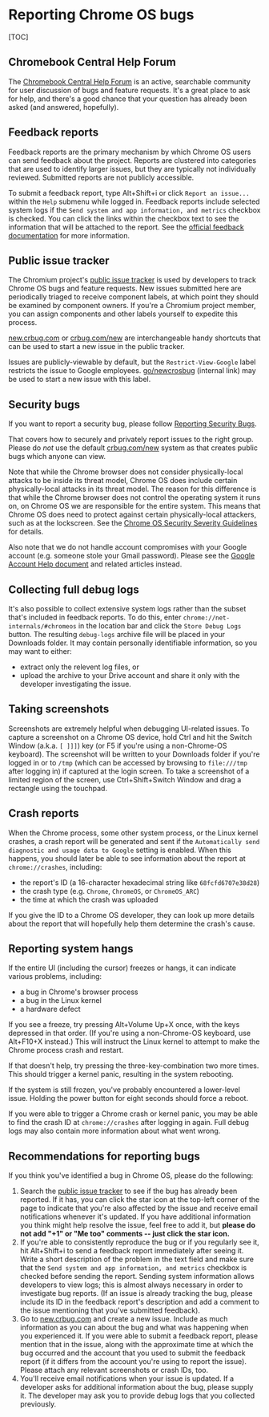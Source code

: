 # Reporting Chrome OS bugs

[TOC]

## Chromebook Central Help Forum

The [Chromebook Central Help Forum] is an active, searchable community for user
discussion of bugs and feature requests. It's a great place to ask for help, and
there's a good chance that your question has already been asked (and answered,
hopefully).

## Feedback reports

Feedback reports are the primary mechanism by which Chrome OS users can send
feedback about the project. Reports are clustered into categories that are used
to identify larger issues, but they are typically not individually reviewed.
Submitted reports are not publicly accessible.

To submit a feedback report, type Alt+Shift+i or click `Report an issue...`
within the `Help` submenu while logged in. Feedback reports include selected
system logs if the `Send system and app information, and metrics` checkbox is
checked. You can click the links within the checkbox text to see the information
that will be attached to the report. See the [official feedback documentation]
for more information.

## Public issue tracker

The Chromium project's [public issue tracker] is used by developers to track
Chrome OS bugs and feature requests. New issues submitted here are periodically
triaged to receive component labels, at which point they should be examined by
component owners. If you're a Chromium project member, you can assign components
and other labels yourself to expedite this process.

[new.crbug.com] or [crbug.com/new] are interchangeable handy shortcuts that can
be used to start a new issue in the public tracker.

Issues are publicly-viewable by default, but the `Restrict-View-Google` label
restricts the issue to Google employees. [go/newcrosbug] (internal link) may be
used to start a new issue with this label.

## Security bugs

If you want to report a security bug, please follow [Reporting Security Bugs].

That covers how to securely and privately report issues to the right group.
Please do *not* use the default [crbug.com/new] system as that creates public
bugs which anyone can view.

Note that while the Chrome browser does not consider physically-local attacks to
be inside its threat model, Chrome OS does include certain physically-local
attacks in its threat model. The reason for this difference is that while the
Chrome browser does not control the operating system it runs on, on Chrome OS we
are responsible for the entire system. This means that Chrome OS does need to
protect against certain physically-local attackers, such as at the lockscreen.
See the [Chrome OS Security Severity Guidelines] for details.

Also note that we do not handle account compromises with your Google account
(e.g. someone stole your Gmail password).  Please see the
[Google Account Help document](https://support.google.com/accounts/answer/7539929)
and related articles instead.

## Collecting full debug logs

It's also possible to collect extensive system logs rather than the subset
that's included in feedback reports. To do this, enter
`chrome://net-internals/#chromeos` in the location bar and click the `Store
Debug Logs` button. The resulting `debug-logs` archive file will be placed in
your Downloads folder. It may contain personally identifiable information, so
you may want to either:

*   extract only the relevent log files, or
*   upload the archive to your Drive account and share it only with the
    developer investigating the issue.

## Taking screenshots

Screenshots are extremely helpful when debugging UI-related issues. To capture a
screenshot on a Chrome OS device, hold Ctrl and hit the Switch Window (a.k.a. `[
]]]`) key (or F5 if you're using a non-Chrome-OS keyboard). The screenshot will
be written to your Downloads folder if you're logged in or to `/tmp` (which can
be accessed by browsing to `file:///tmp` after logging in) if captured at the
login screen. To take a screenshot of a limited region of the screen, use
Ctrl+Shift+Switch Window and drag a rectangle using the touchpad.

## Crash reports

When the Chrome process, some other system process, or the Linux kernel crashes,
a crash report will be generated and sent if the `Automatically send diagnostic
and usage data to Google` setting is enabled. When this happens, you should
later be able to see information about the report at `chrome://crashes`,
including:

*   the report's ID (a 16-character hexadecimal string like `68fcfd6707e38d28`)
*   the crash type (e.g. `Chrome`, `ChromeOS`, or `ChromeOS_ARC`)
*   the time at which the crash was uploaded

If you give the ID to a Chrome OS developer, they can look up more details about
the report that will hopefully help them determine the crash's cause.

## Reporting system hangs

If the entire UI (including the cursor) freezes or hangs, it can indicate
various problems, including:

*   a bug in Chrome's browser process
*   a bug in the Linux kernel
*   a hardware defect

If you see a freeze, try pressing Alt+Volume Up+X once, with the keys depressed
in that order. (If you're using a non-Chrome-OS keyboard, use Alt+F10+X
instead.) This will instruct the Linux kernel to attempt to make the Chrome
process crash and restart.

If that doesn't help, try pressing the three-key-combination two more times.
This should trigger a kernel panic, resulting in the system rebooting.

If the system is still frozen, you've probably encountered a lower-level issue.
Holding the power button for eight seconds should force a reboot.

If you were able to trigger a Chrome crash or kernel panic, you may be able to
find the crash ID at `chrome://crashes` after logging in again. Full debug logs
may also contain more information about what went wrong.

## Recommendations for reporting bugs

If you think you've identified a bug in Chrome OS, please do the following:

1.  Search the [public issue tracker] to see if the bug has already been
    reported. If it has, you can click the star icon at the top-left corner of
    the page to indicate that you're also affected by the issue and receive
    email notifications whenever it's updated. If you have additional
    information you think might help resolve the issue, feel free to add it, but
    **please do not add "+1" or "Me too" comments -- just click the star icon.**
2.  If you're able to consistently reproduce the bug or if you regularly see it,
    hit Alt+Shift+i to send a feedback report immediately after seeing it. Write
    a short description of the problem in the text field and make sure that the
    `Send system and app information, and metrics` checkbox is checked before
    sending the report. Sending system information allows developers to view
    logs; this is almost always necessary in order to investigate bug reports.
    (If an issue is already tracking the bug, please include its ID in the
    feedback report's description and add a comment to the issue mentioning that
    you've submitted feedback).
3.  Go to [new.crbug.com] and create a new issue. Include as much information as
    you can about the bug and what was happening when you experienced it. If you
    were able to submit a feedback report, please mention that in the issue,
    along with the approximate time at which the bug occurred and the account
    that you used to submit the feedback report (if it differs from the account
    you're using to report the issue). Please attach any relevant screenshots or
    crash IDs, too.
4.  You'll receive email notifications when your issue is updated. If a
    developer asks for additional information about the bug, please supply it.
    The developer may ask you to provide debug logs that you collected
    previously.


[Chromebook Central Help Forum]: https://productforums.google.com/forum/#!forum/chromebook-central
[official feedback documentation]: https://support.google.com/chromebook/answer/2982029
[public issue tracker]: https://bugs.chromium.org/p/chromium/issues/list
[new.crbug.com]: https://new.crbug.com/
[crbug.com/new]: https://crbug.com/new
[go/newcrosbug]: https://goto.google.com/newcrosbug
[Reporting Security Bugs]: https://dev.chromium.org/Home/chromium-security/reporting-security-bugs
[Chrome OS Security Severity Guidelines]: https://chromium.googlesource.com/chromiumos/docs/+/master/security_severity_guidelines.md

